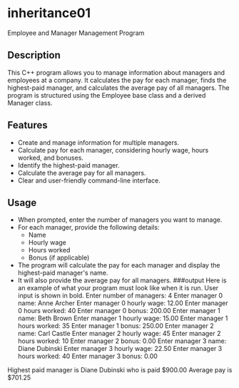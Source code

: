 # inheritance01
Employee and Manager Management Program
## Description
This C++ program allows you to manage information about managers and employees at a company. It calculates the pay for each manager, finds the highest-paid manager, and calculates the average pay of all managers. The program is structured using the Employee base class and a derived Manager class.

## Features
- Create and manage information for multiple managers.
- Calculate pay for each manager, considering hourly wage, hours worked, and bonuses.
- Identify the highest-paid manager.
- Calculate the average pay for all managers.
- Clear and user-friendly command-line interface.
## Usage
- When prompted, enter the number of managers you want to manage.
- For each manager, provide the following details:
  - Name
  - Hourly wage
  - Hours worked
  - Bonus (if applicable)
- The program will calculate the pay for each manager and display the highest-paid manager's name.
- It will also provide the average pay for all managers.
  ###output
Here is an example of what your program must look like when it is run. User input is shown in bold. Enter number of managers: 4
Enter manager 0 name: Anne Archer
Enter manager 0 hourly wage: 12.00
Enter manager 0 hours worked: 40
Enter manager 0 bonus: 200.00
Enter manager 1 name: Beth Brown
Enter manager 1 hourly wage: 15.00
Enter manager 1 hours worked: 35
Enter manager 1 bonus: 250.00
Enter manager 2 name: Carl Castle
Enter manager 2 hourly wage: 45
Enter manager 2 hours worked: 10
Enter manager 2 bonus: 0.00
Enter manager 3 name: Diane Dubinski
Enter manager 3 hourly wage: 22.50
Enter manager 3 hours worked: 40
Enter manager 3 bonus: 0.00

Highest paid manager is Diane Dubinski who is paid $900.00 Average pay is $701.25
